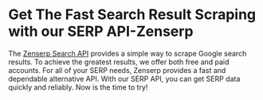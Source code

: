 # Get The Fast Search Result Scraping with our SERP API-Zenserp
The <a href="https://zenserp.com/">Zenserp Search API</a> provides a simple way to scrape Google search results. To achieve the greatest results, we offer both free and paid accounts. For all of your SERP needs, Zenserp provides a fast and dependable alternative API. With our SERP API, you can get SERP data quickly and reliably. Now is the time to try! 

